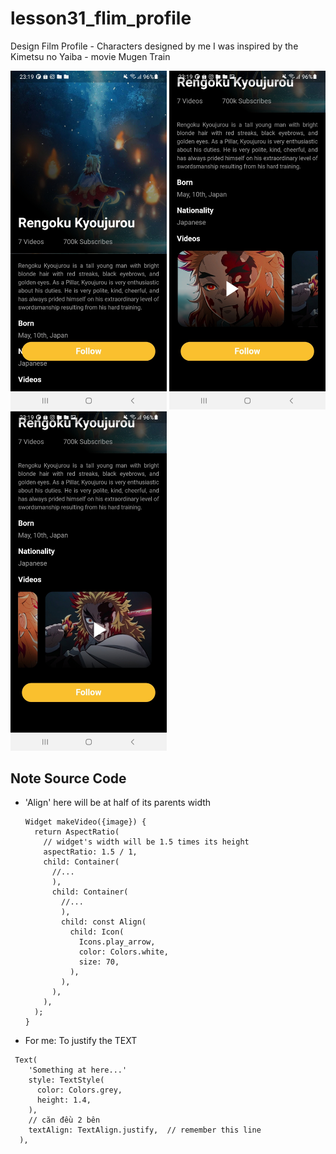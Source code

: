 # lesson31_flim_profile
Design Film Profile - Characters designed by me I was inspired by the Kimetsu no Yaiba - movie Mugen Train

[<img src="assets/screenshot/img_introduce.jpg" width="250">](assets/screenshot/img_introduce.jpg)
[<img src="assets/screenshot/img_video_1.jpg" width="250">](assets/screenshot/img_video_1.jpg)
[<img src="assets/screenshot/img_video_2.jpg" width="250">](assets/screenshot/img_video_2.jpg)
<br>

## Note Source Code
- 'Align' here will be at half of its parents width
  ```
  Widget makeVideo({image}) {
    return AspectRatio(
      // widget's width will be 1.5 times its height
      aspectRatio: 1.5 / 1,
      child: Container(
        //...
        ),
        child: Container(
          //...
          ),
          child: const Align(
            child: Icon(
              Icons.play_arrow,
              color: Colors.white,
              size: 70,
            ),
          ),
        ),
      ),
    );
  }
  
  ```

- For me: To justify the TEXT

```
 Text(
    'Something at here...'
    style: TextStyle(
      color: Colors.grey,
      height: 1.4,
    ),
    // căn đều 2 bên
    textAlign: TextAlign.justify,  // remember this line
  ),
```
